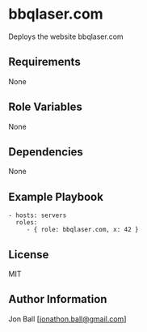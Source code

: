 # bbqlaser.com
Deploys the website bbqlaser.com

## Requirements
None

## Role Variables
None

## Dependencies
None

## Example Playbook
```
- hosts: servers
  roles:
     - { role: bbqlaser.com, x: 42 }
```

License
-------
MIT

Author Information
------------------
Jon Ball [jonathon.ball@gmail.com]
